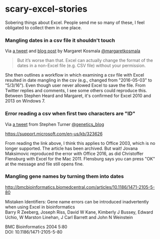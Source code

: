 # scary-excel-stories

Sobering things about Excel. People send me so many of these, I feel obligated to collect them in one place.

### Mangling dates in a csv file it shouldn't touch

Via [a tweet](https://twitter.com/margaretkosmala/status/750631497527226368) and [blog post](http://ecologybits.com/index.php/2016/07/06/beware-this-scary-thing-excel-can-do-to-your-data/) by Margaret Kosmala [\@margaretkosmala](https://twitter.com/margaretkosmala)

> But it’s worse than that. Excel can actually change the format of the dates in a non-Excel file (e.g. CSV file) without your permission.

She then outlines a workflow in which examining a csv file with Excel resulted in date mangling in the csv (e.g., changed from "2016-05-03" to "5/3/16"). Even though user never allowed Excel to save the file. From Twitter replies and comments, I see some others could reproduce this. Between Stephen Heard and Margaret, it's confirmed for Excel 2010 and 2013 on Windows 7.

### Error reading a csv when first two characters are "ID"

Via [a tweet](https://twitter.com/genetics_blog/status/750691299393675264) from Stephen Turner [\@genetics_blog](https://twitter.com/genetics_blog)

<https://support.microsoft.com/en-us/kb/323626>

From reading the link above, I think this applies to Office 2003, which is no longer supported. The article has been archived. But wait! Jovana Maksimovic reproduced the error with Office 2016, as did Christoffer Flensburg with Excel for the Mac 2011. Flensburg says you can press "OK" at the message and file still opens fine.

### Mangling gene names by turning them into dates

http://bmcbioinformatics.biomedcentral.com/articles/10.1186/1471-2105-5-80

Mistaken Identifiers: Gene name errors can be introduced inadvertently when using Excel in bioinformatics  
Barry R Zeeberg, Joseph Riss, David W Kane, Kimberly J Bussey, Edward Uchio, W Marston Linehan, J Carl Barrett and John N Weinstein

BMC Bioinformatics 2004 5:80  
DOI: 10.1186/1471-2105-5-80
